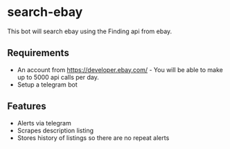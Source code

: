 # search-ebay
This bot will search ebay using the Finding api from ebay. 

## Requirements
- An account from https://developer.ebay.com/ - You will be able to make up to 5000 api calls per day.
- Setup a telegram bot

## Features
- Alerts via telegram
- Scrapes description listing
- Stores history of listings so there are no repeat alerts
